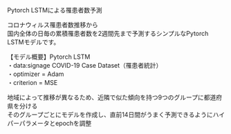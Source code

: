 Pytorch LSTMによる罹患者数予測

コロナウィルス罹患者数推移から  
国内全体の日毎の累積罹患者数を2週間先まで予測するシンプルなPytorch LSTMモデルです。  

【モデル概要】Pytorch LSTM  
・data:signage COVID-19 Case Dataset（罹患者統計）  
・optimizer = Adam  
・criterion = MSE  
  
地域によって推移が異なるため、近隣で似た傾向を持つ9つのグループに都道府県を分ける  
そのグループごとにモデルを作成し、直前14日間がうまく予測できるようにハイパーパラメータとepochを調整
